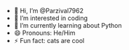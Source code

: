 - 👋 Hi, I’m @Parzival7962
- 👀 I’m interested in coding
- 🌱 I’m currently learning about Python
- 😄 Pronouns: He/Him
- ⚡ Fun fact: cats are cool

<!---
Parzival7962/Parzival7962 is a ✨ special ✨ repository because its `README.md` (this file) appears on your GitHub profile.
You can click the Preview link to take a look at your changes.
--->
